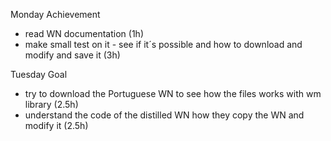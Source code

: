 Monday Achievement 

- read WN documentation (1h)
- make small test on it - see if it´s possible and how to download and modify and save it (3h)

Tuesday Goal 
- try to download the Portuguese WN to see how the files works with wm library (2.5h) 
- understand the code of the distilled WN how they copy the WN and modify it (2.5h)